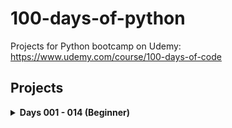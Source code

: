 # 100-days-of-python
Projects for Python bootcamp on Udemy: https://www.udemy.com/course/100-days-of-code

## Projects
<details >
<summary><b>Days 001 - 014 (Beginner)</b></summary>

1. [Band name generator](https://github.com/michelletan/100-days-of-python/tree/main/001%20-%20Band%20name%20generator)
2. [Tip calculator](https://github.com/michelletan/100-days-of-python/tree/main/002%20-%20Tip%20calculator)
3. [Treasure Island](https://github.com/michelletan/100-days-of-python/tree/main/003%20-%20Treasure%20Island)
4. [Rock Paper Scissors](https://github.com/michelletan/100-days-of-python/tree/main/004%20-%20Rock%20Paper%20Scissors)
5. [Password Generator](https://github.com/michelletan/100-days-of-python/tree/main/005%20-%20Password%20Generator)
6. [Escaping the Maze](https://github.com/michelletan/100-days-of-python/tree/main/006%20-%20Escaping%20the%20Maze)
7. [Hangman](https://github.com/michelletan/100-days-of-python/tree/main/007%20-%20Hangman)
8. ...
</details>
